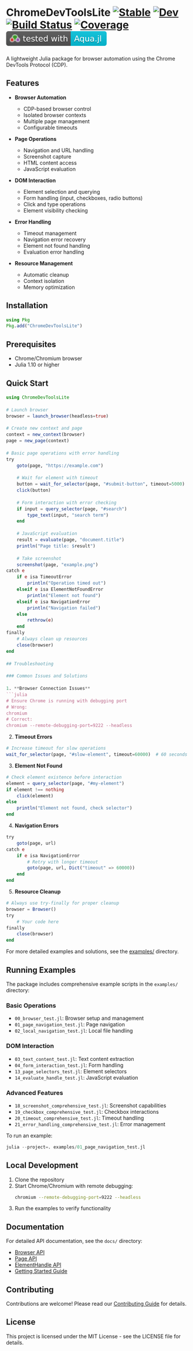 # ChromeDevToolsLite [![Stable](https://img.shields.io/badge/docs-stable-blue.svg)](https://svilupp.github.io/ChromeDevToolsLite.jl/stable/) [![Dev](https://img.shields.io/badge/docs-dev-blue.svg)](https://svilupp.github.io/ChromeDevToolsLite.jl/dev/) [![Build Status](https://github.com/svilupp/ChromeDevToolsLite.jl/actions/workflows/CI.yml/badge.svg?branch=main)](https://github.com/svilupp/ChromeDevToolsLite.jl/actions/workflows/CI.yml?query=branch%3Amain) [![Coverage](https://codecov.io/gh/svilupp/ChromeDevToolsLite.jl/branch/main/graph/badge.svg)](https://codecov.io/gh/svilupp/ChromeDevToolsLite.jl) [![Aqua](https://raw.githubusercontent.com/JuliaTesting/Aqua.jl/master/badge.svg)](https://github.com/JuliaTesting/Aqua.jl)

A lightweight Julia package for browser automation using the Chrome DevTools Protocol (CDP).

## Features

- **Browser Automation**
  - CDP-based browser control
  - Isolated browser contexts
  - Multiple page management
  - Configurable timeouts

- **Page Operations**
  - Navigation and URL handling
  - Screenshot capture
  - HTML content access
  - JavaScript evaluation

- **DOM Interaction**
  - Element selection and querying
  - Form handling (input, checkboxes, radio buttons)
  - Click and type operations
  - Element visibility checking

- **Error Handling**
  - Timeout management
  - Navigation error recovery
  - Element not found handling
  - Evaluation error handling

- **Resource Management**
  - Automatic cleanup
  - Context isolation
  - Memory optimization

## Installation

```julia
using Pkg
Pkg.add("ChromeDevToolsLite")
```

## Prerequisites

- Chrome/Chromium browser
- Julia 1.10 or higher

## Quick Start

```julia
using ChromeDevToolsLite

# Launch browser
browser = launch_browser(headless=true)

# Create new context and page
context = new_context(browser)
page = new_page(context)

# Basic page operations with error handling
try
    goto(page, "https://example.com")

    # Wait for element with timeout
    button = wait_for_selector(page, "#submit-button", timeout=5000)
    click(button)

    # Form interaction with error checking
    if input = query_selector(page, "#search")
        type_text(input, "search term")
    end

    # JavaScript evaluation
    result = evaluate(page, "document.title")
    println("Page title: $result")

    # Take screenshot
    screenshot(page, "example.png")
catch e
    if e isa TimeoutError
        println("Operation timed out")
    elseif e isa ElementNotFoundError
        println("Element not found")
    elseif e isa NavigationError
        println("Navigation failed")
    else
        rethrow(e)
    end
finally
    # Always clean up resources
    close(browser)
end

## Troubleshooting

### Common Issues and Solutions

1. **Browser Connection Issues**
```julia
# Ensure Chrome is running with debugging port
# Wrong:
chromium
# Correct:
chromium --remote-debugging-port=9222 --headless
```

2. **Timeout Errors**
```julia
# Increase timeout for slow operations
wait_for_selector(page, "#slow-element", timeout=60000)  # 60 seconds
```

3. **Element Not Found**
```julia
# Check element existence before interaction
element = query_selector(page, "#my-element")
if element !== nothing
    click(element)
else
    println("Element not found, check selector")
end
```

4. **Navigation Errors**
```julia
try
    goto(page, url)
catch e
    if e isa NavigationError
        # Retry with longer timeout
        goto(page, url, Dict("timeout" => 60000))
    end
end
```

5. **Resource Cleanup**
```julia
# Always use try-finally for proper cleanup
browser = Browser()
try
    # Your code here
finally
    close(browser)
end
```

For more detailed examples and solutions, see the [examples/](examples/) directory.

## Running Examples

The package includes comprehensive example scripts in the `examples/` directory:

### Basic Operations
- `00_browser_test.jl`: Browser setup and management
- `01_page_navigation_test.jl`: Page navigation
- `02_local_navigation_test.jl`: Local file handling

### DOM Interaction
- `03_text_content_test.jl`: Text content extraction
- `04_form_interaction_test.jl`: Form handling
- `13_page_selectors_test.jl`: Element selectors
- `14_evaluate_handle_test.jl`: JavaScript evaluation

### Advanced Features
- `18_screenshot_comprehensive_test.jl`: Screenshot capabilities
- `19_checkbox_comprehensive_test.jl`: Checkbox interactions
- `20_timeout_comprehensive_test.jl`: Timeout handling
- `21_error_handling_comprehensive_test.jl`: Error management

To run an example:

```julia
julia --project=. examples/01_page_navigation_test.jl
```

## Local Development

1. Clone the repository
2. Start Chrome/Chromium with remote debugging:
   ```bash
   chromium --remote-debugging-port=9222 --headless
   ```
3. Run the examples to verify functionality

## Documentation

For detailed API documentation, see the `docs/` directory:

- [Browser API](docs/src/api/browser.md)
- [Page API](docs/src/api/page.md)
- [ElementHandle API](docs/src/api/element_handle.md)
- [Getting Started Guide](docs/src/getting_started.md)

## Contributing

Contributions are welcome! Please read our [Contributing Guide](docs/src/contributing.md) for details.

## License

This project is licensed under the MIT License - see the LICENSE file for details.
